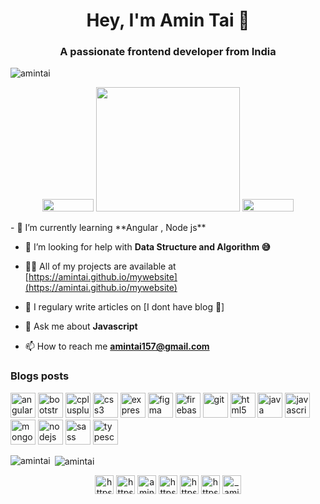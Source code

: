 <h1 align="center"> Hey, I'm Amin Tai 👋  </h1>
<h3 align="center">A passionate frontend developer from India</h3>

<p align="left"> <img src="https://komarev.com/ghpvc/?username=amintai" alt="amintai" /> </p>
<p align="center">
  <img src="https://visitor-badge.laobi.icu/badge?page_id=jmau111.jmau111" width="82" height="20" alt="">
  <img src="https://github.com/jmau111/jmau111/blob/master/images/malabar.gif" width="230" height="199" alt="">
  <img src="https://img.shields.io/badge/dynamic/json?color=brightgreen&label=followers&query=followers&url=https%3A%2F%2Fapi.github.com%2Fusers%2Fjmau111" width="82" height="20" alt="">
  
</p>
- 🌱 I’m currently learning **Angular , Node js**

- 🤝 I’m looking for help with **Data Structure and Algorithm 😅**

- 👨‍💻 All of my projects are available at [https://amintai.github.io/mywebsite](https://amintai.github.io/mywebsite)

- 📝 I regulary write articles on [I dont have blog 💁]

- 💬 Ask me about **Javascript**

- 📫 How to reach me **amintai157@gmail.com**

### Blogs posts
<!-- BLOG-POST-LIST:START -->
<!-- BLOG-POST-LIST:END -->

<p align="left"><img src="https://devicons.github.io/devicon/devicon.git/icons/angularjs/angularjs-original.svg" alt="angularjs" width="40" height="40"/> <img src="https://devicons.github.io/devicon/devicon.git/icons/bootstrap/bootstrap-plain.svg" alt="bootstrap" width="40" height="40"/> <img src="https://devicons.github.io/devicon/devicon.git/icons/cplusplus/cplusplus-original.svg" alt="cplusplus" width="40" height="40"/> <img src="https://devicons.github.io/devicon/devicon.git/icons/css3/css3-original-wordmark.svg" alt="css3" width="40" height="40"/> <img src="https://devicons.github.io/devicon/devicon.git/icons/express/express-original-wordmark.svg" alt="express" width="40" height="40"/> <img src="https://www.vectorlogo.zone/logos/figma/figma-icon.svg" alt="figma" width="40" height="40"/> <img src="https://www.vectorlogo.zone/logos/firebase/firebase-icon.svg" alt="firebase" width="40" height="40"/> <img src="https://www.vectorlogo.zone/logos/git-scm/git-scm-icon.svg" alt="git" width="40" height="40"/> <img src="https://devicons.github.io/devicon/devicon.git/icons/html5/html5-original-wordmark.svg" alt="html5" width="40" height="40"/> <img src="https://devicons.github.io/devicon/devicon.git/icons/java/java-original-wordmark.svg" alt="java" width="40" height="40"/> <img src="https://devicons.github.io/devicon/devicon.git/icons/javascript/javascript-original.svg" alt="javascript" width="40" height="40"/> <img src="https://devicons.github.io/devicon/devicon.git/icons/mongodb/mongodb-original-wordmark.svg" alt="mongodb" width="40" height="40"/> <img src="https://devicons.github.io/devicon/devicon.git/icons/nodejs/nodejs-original-wordmark.svg" alt="nodejs" width="40" height="40"/> <img src="https://devicons.github.io/devicon/devicon.git/icons/sass/sass-original.svg" alt="sass" width="40" height="40"/> <img src="https://devicons.github.io/devicon/devicon.git/icons/typescript/typescript-original.svg" alt="typescript" width="40" height="40"/></p><p><img align="left" src="https://github-readme-stats.vercel.app/api/top-langs/?username=amintai&layout=compact&hide=html" alt="amintai" /></p>

<p>&nbsp;<img align="center" src="https://github-readme-stats.vercel.app/api?username=amintai&show_icons=true" alt="amintai" /></p>

<p align="center">
<a href="https://codepen.io/https://codepen.io/amintai" target="blank"><img align="center" src="https://cdn.jsdelivr.net/npm/simple-icons@3.0.1/icons/codepen.svg" alt="https://codepen.io/amintai" height="30" width="30" /></a>
<a href="https://dev.to/https://dev.to/amintai" target="blank"><img align="center" src="https://cdn.jsdelivr.net/npm/simple-icons@3.0.1/icons/dev-dot-to.svg" alt="https://dev.to/amintai" height="30" width="30" /></a>
<a href="https://twitter.com/amintai2" target="blank"><img align="center" src="https://cdn.jsdelivr.net/npm/simple-icons@3.0.1/icons/twitter.svg" alt="amintai2" height="30" width="30" /></a>
<a href="https://linkedin.com/in/https://www.linkedin.com/in/amin-tai-8252871a2" target="blank"><img align="center" src="https://cdn.jsdelivr.net/npm/simple-icons@3.0.1/icons/linkedin.svg" alt="https://www.linkedin.com/in/amin-tai-8252871a2" height="30" width="30" /></a>
<a href="https://stackoverflow.com/users/https://stackoverflow.com/users/12918244/amin-tai?tab=profile" target="blank"><img align="center" src="https://cdn.jsdelivr.net/npm/simple-icons@3.0.1/icons/stackoverflow.svg" alt="https://stackoverflow.com/users/12918244/amin-tai?tab=profile" height="30" width="30" /></a>
<a href="https://codesandbox.com/https://codesandbox.io/u/amintai" target="blank"><img align="center" src="https://cdn.jsdelivr.net/npm/simple-icons@3.0.1/icons/codesandbox.svg" alt="https://codesandbox.io/u/amintai" height="30" width="30" /></a>
<a href="https://instagram.com/_amin__09_" target="blank"><img align="center" src="https://cdn.jsdelivr.net/npm/simple-icons@3.0.1/icons/instagram.svg" alt="_amin__09_" height="30" width="30" /></a>
</p>
